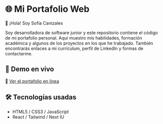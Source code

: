 # 🌐 Mi Portafolio Web

👋 ¡Hola! Soy Sofía Canizales

Soy desarrolladora de software junior y este repositorio contiene el código de mi portafolio personal. Aquí muestro mis habilidades, formación académica y algunos de los proyectos en los que he trabajado.
También encontrarás enlaces a mi currículum, perfil de LinkedIn y formas de contactarme.

## 🚀 Demo en vivo

🔗 [Ver el portafolio en línea]()  

## 🛠️ Tecnologías usadas

- HTML5 / CSS3 / JavaScript
- React / Tailwind / Next IU